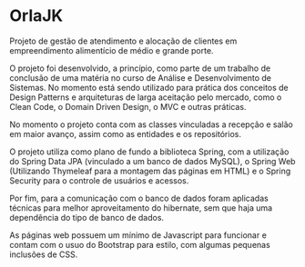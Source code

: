 # OrlaJK
Projeto de gestão de atendimento e alocação de clientes em empreendimento alimentício de médio e grande porte.

O projeto foi desenvolvido, a princípio, como parte de um trabalho de conclusão de uma matéria no curso de Análise e Desenvolvimento de Sistemas. No momento está sendo utilizado para prática dos conceitos de Design Patterns e arquiteturas de larga aceitação pelo mercado, como o Clean Code, o Domain Driven Design, o MVC e outras práticas.

No momento o projeto conta com as classes vinculadas a recepção e salão em maior avanço, assim como as entidades e os repositórios.

O projeto utiliza como plano de fundo a biblioteca Spring, com a utilização do Spring Data JPA (vinculado a um banco de dados MySQL), o Spring Web (Utilizando Thymeleaf para a montagem das páginas em HTML) e o Spring Security para o controle de usuários e acessos.

Por fim, para a comunicação com o banco de dados foram aplicadas técnicas para melhor aproveitamento do hibernate, sem que haja uma dependência do tipo de banco de dados.

As páginas web possuem um mínimo de Javascript para funcionar e contam com o usuo do Bootstrap para estilo, com algumas pequenas inclusões de CSS.
